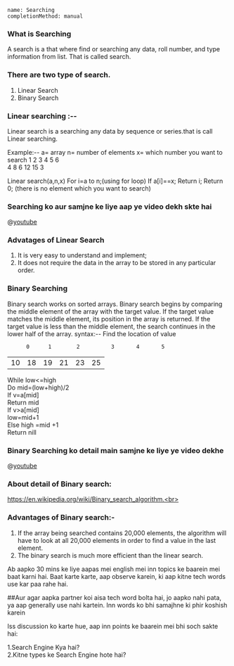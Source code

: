 ```ngMeta
name: Searching
completionMethod: manual
```
### What is Searching
A search is a that where find or searching any data, roll number, and type information from list.
That is called search.

### There are two type of search.
 1) Linear Search
 2) Binary Search

### Linear searching :--
 Linear search is a searching any data by sequence or series.that is call Linear searching.

Example:--
a= array
n= number of elements
x= which number you want to search
	     1	      2	      3   	     4	     5	     6	
4
8
6
12
15
3


Linear search(a,n,x)
For i=a to n;(using for loop)
If a[i]==x;
    Return i;
Return 0; (there is no element which you want to search)

### Searching ko aur samjne ke liye aap ye video dekh skte hai
@[youtube](U55MOdjEWKY)

### Advatages of Linear Search
1) It is very easy to understand and implement;
2) It does not require the data in the array to be stored in any particular order.

### Binary Searching
Binary search works on sorted arrays. Binary search begins by comparing the middle element of the array with the target value. If the target value matches the middle element, its position in the array is returned. If the target value is less than the middle element, the search continues in the lower half of the array.
syntax:--
Find the location of value
 
  	      0	     1	      2   	     3	     4	     5	
<table>
	<tr><td>10</td>
	<td>18</td>
	<td>19</td>
	<td>21</td>
	<td>23</td>
	<td>25</td></tr>		
	
</table>

While low<=high<br>
Do mid=(low+high)/2<br>
If v=a[mid]<br>
    Return mid<br>
If v>a[mid]<br>
low=mid+1<br>
Else high =mid +1<br>
Return nill<br> 

### Binary Searching ko detail main samjne ke liye ye video dekhe
@[youtube](1HIFzve0zCM)

### About detail of Binary search:

https://en.wikipedia.org/wiki/Binary_search_algorithm.<br>

### Advantages of Binary search:-
 1) If the array being searched contains 20,000 elements, the algorithm will have to look at all 20,000 elements in order to find a value in the last element.
 2) The binary search is much more efficient than the linear search.

Ab aapko 30 mins ke liye aapas mei english mei inn topics ke baarein mei baat karni hai.
Baat karte karte, aap observe karein, ki aap kitne tech words use kar paa rahe hai.

##Aur agar aapka partner koi aisa tech word bolta hai, jo aapko nahi pata, ya aap generally use nahi kartein. Inn words ko bhi samajhne ki phir koshish karein

Iss discussion ko karte hue, aap inn points ke baarein mei bhi soch sakte hai:

1.Search Engine Kya hai?<br>
2.Kitne types ke Search Engine hote hai?

